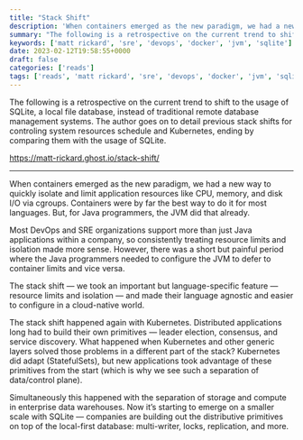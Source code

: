 ```yaml
---
title: "Stack Shift"
description: 'When containers emerged as the new paradigm, we had a new way to quickly isolate and limit application resources like CPU, memory, and disk I/O via cgroups. Containers were by far the best way to do it for most languages. But, for Java programmers, the JVM did that already.'
summary: "The following is a retrospective on the current trend to shift to the usage of SQLite, a local file database, instead of traditional remote database management systems."
keywords: ['matt rickard', 'sre', 'devops', 'docker', 'jvm', 'sqlite']
date: 2023-02-12T19:58:55+0000
draft: false
categories: ['reads']
tags: ['reads', 'matt rickard', 'sre', 'devops', 'docker', 'jvm', 'sqlite']
---
```


The following is a retrospective on the current trend to shift to the usage of SQLite, a local file database, instead of traditional remote database management systems. The author goes on to detail previous stack shifts for controling system resources schedule and Kubernetes, ending by comparing them with the usage of SQLite.

https://matt-rickard.ghost.io/stack-shift/

---

When containers emerged as the new paradigm, we had a new way to quickly isolate and limit application resources like CPU, memory, and disk I/O via cgroups. Containers were by far the best way to do it for most languages. But, for Java programmers, the JVM did that already.

Most DevOps and SRE organizations support more than just Java applications within a company, so consistently treating resource limits and isolation made more sense. However, there was a short but painful period where the Java programmers needed to configure the JVM to defer to container limits and vice versa.

The stack shift — we took an important but language-specific feature — resource limits and isolation — and made their language agnostic and easier to configure in a cloud-native world.

The stack shift happened again with Kubernetes. Distributed applications long had to build their own primitives — leader election, consensus, and service discovery. What happened when Kubernetes and other generic layers solved those problems in a different part of the stack? Kubernetes did adapt (StatefulSets), but new applications took advantage of these primitives from the start (which is why we see such a separation of data/control plane).

Simultaneously this happened with the separation of storage and compute in enterprise data warehouses. Now it’s starting to emerge on a smaller scale with SQLite — companies are building out the distributive primitives on top of the local-first database: multi-writer, locks, replication, and more.